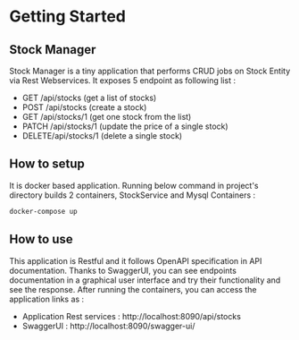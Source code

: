 # Getting Started



## Stock Manager

Stock Manager is a tiny application that performs CRUD jobs on Stock Entity via Rest Webservices.
It exposes 5 endpoint as following list :

- GET /api/stocks (get a list of stocks)
- POST /api/stocks (create a stock)
- GET /api/stocks/1 (get one stock from the list)
- PATCH /api/stocks/1 (update the price of a single stock)
- DELETE/api/stocks/1 (delete a single stock)

## How to setup
It is docker based application. Running below command in project's directory builds 2 containers, StockService and Mysql Containers :

```bash
docker-compose up
```


## How to use
This application is Restful and it follows OpenAPI specification in API documentation. Thanks to SwaggerUI, you can see endpoints documentation in a graphical user interface and try their functionality and see the response. After running the containers, you can access the application links as :

- Application Rest services : http://localhost:8090/api/stocks
- SwaggerUI : http://localhost:8090/swagger-ui/



